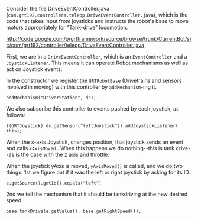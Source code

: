 Consider the file DriveEventController.java (`com.grt192.controllers.teleop.DriveEventController.java`), which is the code that takes input from joysticks and instructs the robot's base to move motors appropriately for "Tank-drive" locomotion.

http://code.google.com/p/grtframework/source/browse/trunk/CurrentBot/src/com/grt192/controller/teleop/DriveEventController.java

First, we are in a `DriveEventController`, which is an `EventController` and a `JoystickListener`. This means it can operate Robot mechanisms as well as act on Joystick events.

In the constructor we register the `GRTRobotBase` (Drivetrains and sensors involved in moving) with this controller by `addMechanism`-ing it.
```
addMechanism("DriverStation", ds);
```

We also subscribe this controller to events pushed by each joystick, as follows:
```
((GRTJoystick) ds.getSensor("leftJoystick")).addJoystickListener( this);
```

When the x-axis Joystick, changes position, that joystick sends an event and calls `xAxisMoved`...When this happens we do nothing--this is tank drive--as is the case with the z axis and throttle.

When the joystick yAxis is moved, `yAxisMoved()` is called, and we do two things:
1st we figure out if it was the left or right joystick by asking for its ID.
```
e.getSource().getId().equals("left")
```
2nd we tell the mechanism that it should be tankdriving at the new desired speed.
```
base.tankDrive(e.getValue(), base.getRightSpeed());
```